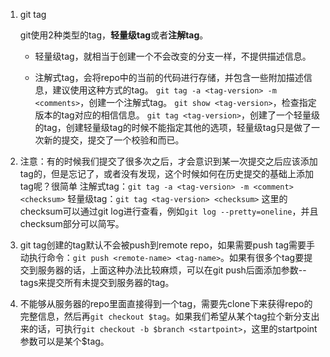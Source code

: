 1. git tag

   git使用2种类型的tag，**轻量级tag**或者**注解tag**。

   - 轻量级tag，就相当于创建一个不会改变的分支一样，不提供描述信息。

   - 注解式tag，会将repo中的当前的代码进行存储，并包含一些附加描述信息，建议使用这种方式的tag。
     `git tag -a <tag-version> -m <comments>`，创建一个注解式tag。
     `git show <tag-version>`，检查指定版本的tag对应的相信信息。
     `git tag <tag-version>`，创建了一个轻量级的tag，创建轻量级tag的时候不能指定其他的选项，轻量级tag只是做了一次新的提交，提交了一个校验和而已。

     

2. 注意：有的时候我们提交了很多次之后，才会意识到某一次提交之后应该添加tag的，但是忘记了，或者没有发现，这个时候如何在历史提交的基础上添加tag呢？很简单
   注解式tag：`git tag -a <tag-version> -m <comment> <checksum>`
   轻量级tag：`git tag <tag-version> <checksum>`
   这里的checksum可以通过git log进行查看，例如`git log --pretty=oneline`，并且checksum部分可以简写。

   

3. git tag创建的tag默认不会被push到remote repo，如果需要push tag需要手动执行命令：`git push <remote-name> <tag-name>`。如果有很多个tag要提交到服务器的话，上面这种办法比较麻烦，可以在git push后面添加参数--tags来提交所有未提交到服务器的tag。

   

4. 不能够从服务器的repo里面直接得到一个tag，需要先clone下来获得repo的完整信息，然后再`git checkout $tag`。如果我们希望从某个tag拉个新分支出来的话，可执行`git checkout -b $branch <startpoint>`，这里的startpoint参数可以是某个$tag。